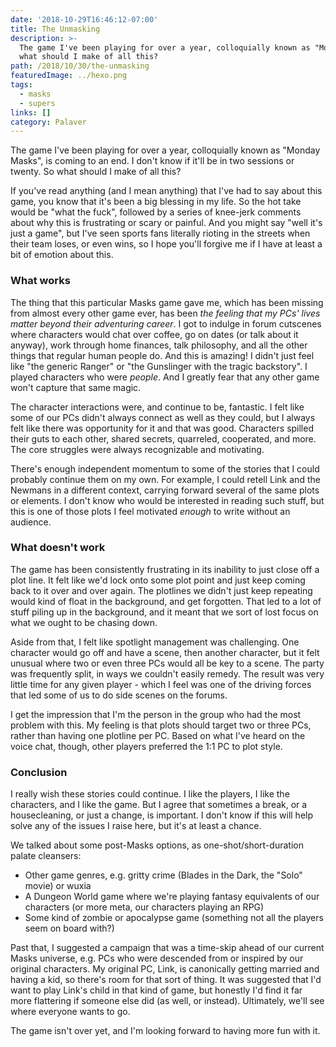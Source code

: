 ```yaml
---
date: '2018-10-29T16:46:12-07:00'
title: The Unmasking
description: >-
  The game I've been playing for over a year, colloquially known as "Monday Masks", is coming to an end. I don't know if it'll be in two sessions or twenty. So
  what should I make of all this? 
path: /2018/10/30/the-unmasking
featuredImage: ../hexo.png
tags:
  - masks
  - supers
links: []
category: Palaver
---
```


The game I've been playing for over a year, colloquially known as "Monday Masks", is coming to an end.
I don't know if it'll be in two sessions or twenty.
So what should I make of all this?

<!-- more -->

If you've read anything (and I mean anything) that I've had to say about this game,
you know that it's been a big blessing in my life.
So the hot take would be "what the fuck",
followed by a series of knee-jerk comments about why this is frustrating or scary or painful.
And you might say "well it's just a game",
but I've seen sports fans literally rioting in the streets when their team loses, or even wins,
so I hope you'll forgive me if I have at least a bit of emotion about this.

### What works

The thing that this particular Masks game gave me, which has been missing from almost every other game ever,
has been _the feeling that my PCs' lives matter beyond their adventuring career_.
I got to indulge in forum cutscenes where characters would chat over coffee,
go on dates (or talk about it anyway), work through home finances, talk philosophy,
and all the other things that regular human people do.
And this is amazing! I didn't just feel like "the generic Ranger"
or "the Gunslinger with the tragic backstory".
I played characters who were _people_.
And I greatly fear that any other game won't capture that same magic.

The character interactions were, and continue to be, fantastic.
I felt like some of our PCs didn't always connect as well as they could,
but I always felt like there was opportunity for it and that was good.
Characters spilled their guts to each other, shared secrets,
quarreled, cooperated, and more.
The core struggles were always recognizable and motivating.

There's enough independent momentum to some of the stories
that I could probably continue them on my own.
For example, I could retell Link and the Newmans in a different context,
carrying forward several of the same plots or elements.
I don't know who would be interested in reading such stuff,
but this is one of those plots I feel motivated _enough_ to write without an audience.

### What doesn't work

The game has been consistently frustrating in its inability to just close off a plot line.
It felt like we'd lock onto some plot point and just keep coming back to it over and over again.
The plotlines we didn't just keep repeating would kind of float in the background, and get forgotten.
That led to a lot of stuff piling up in the background,
and it meant that we sort of lost focus on what we ought to be chasing down.

Aside from that, I felt like spotlight management was challenging.
One character would go off and have a scene, then another character,
but it felt unusual where two or even three PCs would all be key to a scene.
The party was frequently split, in ways we couldn't easily remedy.
The result was very little time for any given player - which I feel was one of the driving forces
that led some of us to do side scenes on the forums.

I get the impression that I'm the person in the group who had the most problem with this.
My feeling is that plots should target two or three PCs,
rather than having one plotline per PC.
Based on what I've heard on the voice chat, though, other players preferred the 1:1 PC to plot style.

### Conclusion

I really wish these stories could continue.
I like the players, I like the characters, and I like the game.
But I agree that sometimes a break, or a housecleaning, or just a change, is important.
I don't know if this will help solve any of the issues I raise here, but it's at least a chance.

We talked about some post-Masks options, as one-shot/short-duration palate cleansers:

* Other game genres, e.g. gritty crime (Blades in the Dark, the "Solo" movie) or wuxia
* A Dungeon World game where we're playing fantasy equivalents of our characters (or more meta, our characters playing an RPG)
* Some kind of zombie or apocalypse game (something not all the players seem on board with?)

Past that, I suggested a campaign that was a time-skip ahead of our current Masks universe,
e.g. PCs who were descended from or inspired by our original characters.
My original PC, Link, is canonically getting married and having a kid,
so there's room for that sort of thing.
It was suggested that I'd want to play Link's child in that kind of game,
but honestly I'd find it far more flattering if someone else did (as well, or instead).
Ultimately, we'll see where everyone wants to go.

The game isn't over yet, and I'm looking forward to having more fun with it.